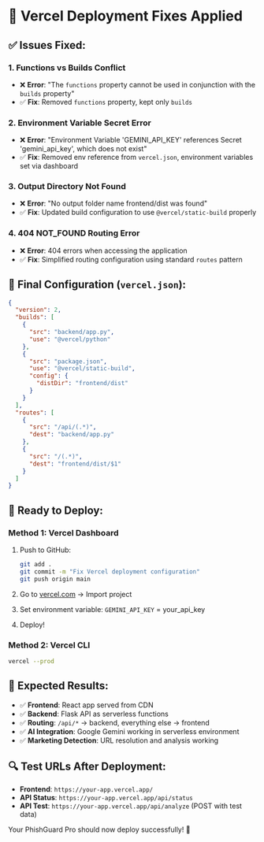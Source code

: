 # 🔧 **Vercel Deployment Fixes Applied**

## ✅ **Issues Fixed:**

### **1. Functions vs Builds Conflict**
- ❌ **Error**: "The `functions` property cannot be used in conjunction with the `builds` property"
- ✅ **Fix**: Removed `functions` property, kept only `builds`

### **2. Environment Variable Secret Error**
- ❌ **Error**: "Environment Variable 'GEMINI_API_KEY' references Secret 'gemini_api_key', which does not exist"
- ✅ **Fix**: Removed env reference from `vercel.json`, environment variables set via dashboard

### **3. Output Directory Not Found**
- ❌ **Error**: "No output folder name frontend/dist was found"
- ✅ **Fix**: Updated build configuration to use `@vercel/static-build` properly

### **4. 404 NOT_FOUND Routing Error**
- ❌ **Error**: 404 errors when accessing the application
- ✅ **Fix**: Simplified routing configuration using standard `routes` pattern

## 📄 **Final Configuration (`vercel.json`):**

```json
{
  "version": 2,
  "builds": [
    {
      "src": "backend/app.py",
      "use": "@vercel/python"
    },
    {
      "src": "package.json",
      "use": "@vercel/static-build",
      "config": {
        "distDir": "frontend/dist"
      }
    }
  ],
  "routes": [
    {
      "src": "/api/(.*)",
      "dest": "backend/app.py"
    },
    {
      "src": "/(.*)",
      "dest": "frontend/dist/$1"
    }
  ]
}
```

## 🚀 **Ready to Deploy:**

### **Method 1: Vercel Dashboard**
1. Push to GitHub:
   ```bash
   git add .
   git commit -m "Fix Vercel deployment configuration"
   git push origin main
   ```

2. Go to [vercel.com](https://vercel.com) → Import project
3. Set environment variable: `GEMINI_API_KEY` = your_api_key
4. Deploy!

### **Method 2: Vercel CLI**
```bash
vercel --prod
```

## 🎯 **Expected Results:**

- ✅ **Frontend**: React app served from CDN
- ✅ **Backend**: Flask API as serverless functions
- ✅ **Routing**: `/api/*` → backend, everything else → frontend
- ✅ **AI Integration**: Google Gemini working in serverless environment
- ✅ **Marketing Detection**: URL resolution and analysis working

## 🔍 **Test URLs After Deployment:**

- **Frontend**: `https://your-app.vercel.app/`
- **API Status**: `https://your-app.vercel.app/api/status`
- **API Test**: `https://your-app.vercel.app/api/analyze` (POST with test data)

Your PhishGuard Pro should now deploy successfully! 🎉
